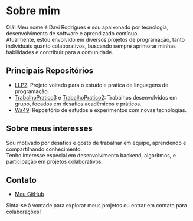 # Sobre mim

Olá! Meu nome é Davi Rodrigues e sou apaixonado por tecnologia, desenvolvimento de software e aprendizado contínuo.  
Atualmente, estou envolvido em diversos projetos de programação, tanto individuais quanto colaborativos, buscando sempre aprimorar minhas habilidades e contribuir para a comunidade.

## Principais Repositórios

- [LLP2](https://github.com/DaviAMRodrigues/LLP2): Projeto voltado para o estudo e prática de linguagens de programação.
- [TrabalhoPratico3](https://github.com/Grupo-8-2025/TrabalhoPratico3) e [TrabalhoPratico2](https://github.com/Grupo-8-2025/TrabalhoPratico2): Trabalhos desenvolvidos em grupo, focados em desafios acadêmicos e práticos.
- [Ws49](https://github.com/DaviAMRodrigues/Ws49): Repositório de estudos e experimentos com novas tecnologias.

## Sobre meus interesses

Sou motivado por desafios e gosto de trabalhar em equipe, aprendendo e compartilhando conhecimento.  
Tenho interesse especial em desenvolvimento backend, algoritmos, e participação em projetos colaborativos.

## Contato

- [Meu GitHub](https://github.com/DaviAMRodrigues)

Sinta-se à vontade para explorar meus projetos ou entrar em contato para colaborações!
